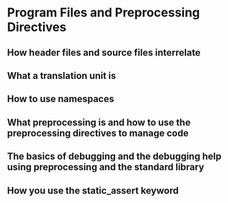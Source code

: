 # Program Files and Preprocessing Directives

## How header files and source files interrelate
## What a translation unit is
## How to use namespaces
## What preprocessing is and how to use the preprocessing directives to manage code
## The basics of debugging and the debugging help using preprocessing and the standard library
## How you use the static_assert keyword
